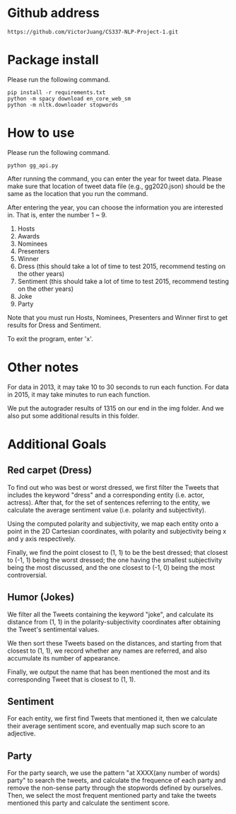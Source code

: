 # Github address
```
https://github.com/VictorJuang/CS337-NLP-Project-1.git
```

# Package install

Please run the following command.
```
pip install -r requirements.txt
python -m spacy download en_core_web_sm
python -m nltk.downloader stopwords
```

# How to use

Please run the following command.
```
python gg_api.py
```
After running the command, you can enter the year for tweet data. Please make sure that location of tweet data file (e.g., gg2020.json) should be the same as the location that you run the command.

After entering the year, you can choose the information you are interested in. That is, enter the number 1 ~ 9. 
1. Hosts
2. Awards
3. Nominees
4. Presenters
5. Winner
6. Dress (this should take a lot of time to test 2015, recommend testing on the other years)
7. Sentiment (this should take a lot of time to test 2015, recommend testing on the other years)
8. Joke
9. Party

Note that you must run Hosts, Nominees, Presenters and Winner first to get results for Dress and Sentiment.

To exit the program, enter 'x'.

# Other notes

For data in 2013, it may take 10 to 30 seconds to run each function. For data in 2015, it may take minutes to run each function. 

We put the autograder results of 1315 on our end in the img folder. And we also put some additional results in this folder.

# Additional Goals
## Red carpet (Dress)

To find out who was best or worst dressed, we first filter the Tweets that includes the keyword "dress" and a corresponding entity (i.e. actor, actress). After that, for the set of sentences referring to the entity, we calculate the average sentiment value (i.e. polarity and subjectivity).

Using the computed polarity and subjectivity, we map each entity onto a point in the 2D Cartesian coordinates, with polarity and subjectivity being x and y axis respectively.

Finally, we find the point closest to (1, 1) to be the best dressed; that closest to (-1, 1) being the worst dressed; the one having the smallest subjectivity being the most discussed, and the one closest to (-1, 0) being the most controversial.

## Humor (Jokes)

We filter all the Tweets containing the keyword "joke", and calculate its distance from (1, 1) in the polarity-subjectivity coordinates after obtaining the Tweet's sentimental values.

We then sort these Tweets based on the distances, and starting from that closest to (1, 1), we record whether any names are referred, and also accumulate its number of appearance.

Finally, we output the name that has been mentioned the most and its corresponding Tweet that is closest to (1, 1).

## Sentiment

For each entity, we first find Tweets that mentioned it, then we calculate their average sentiment score, and eventually map such score to an adjective.

## Party

For the party search, we use the pattern "at XXXX(any number of words) party" to search the tweets, and calculate the frequence of each party and remove the non-sense party through the stopwords defined by ourselves. Then, we select the most frequent mentioned party and take the tweets mentioned this party and calculate the sentiment score.
